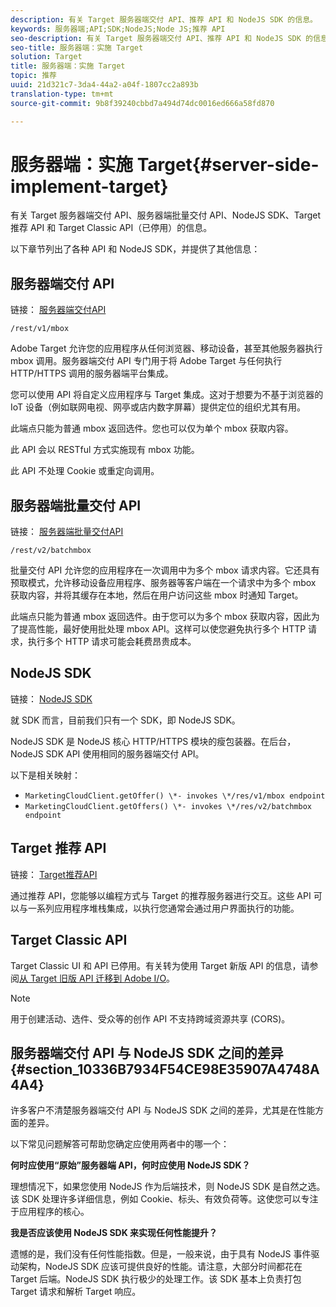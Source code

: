 ```yaml
---
description: 有关 Target 服务器端交付 API、推荐 API 和 NodeJS SDK 的信息。
keywords: 服务器端;API;SDK;NodeJS;Node JS;推荐 API
seo-description: 有关 Target 服务器端交付 API、推荐 API 和 NodeJS SDK 的信息。
seo-title: 服务器端：实施 Target
solution: Target
title: 服务器端：实施 Target
topic: 推荐
uuid: 21d321c7-3da4-44a2-a04f-1807cc2a893b
translation-type: tm+mt
source-git-commit: 9b8f39240cbbd7a494d74dc0016ed666a58fd870

---
```



# 服务器端：实施 Target{#server-side-implement-target}

有关 Target 服务器端交付 API、服务器端批量交付 API、NodeJS SDK、Target 推荐 API 和 Target Classic API（已停用）的信息。

以下章节列出了各种 API 和 NodeJS SDK，并提供了其他信息：

## 服务器端交付 API

链接： [服务器端交付API](https://developers.adobetarget.com/api/#server-side-delivery)

`/rest/v1/mbox`

Adobe Target 允许您的应用程序从任何浏览器、移动设备，甚至其他服务器执行 mbox 调用。服务器端交付 API 专门用于将 Adobe Target 与任何执行 HTTP/HTTPS 调用的服务器端平台集成。

您可以使用 API 将自定义应用程序与 Target 集成。这对于想要为不基于浏览器的 IoT 设备（例如联网电视、网亭或店内数字屏幕）提供定位的组织尤其有用。

此端点只能为普通 mbox 返回选件。您也可以仅为单个 mbox 获取内容。

此 API 会以 RESTful 方式实施现有 mbox 功能。

此 API 不处理 Cookie 或重定向调用。

## 服务器端批量交付 API

链接： [服务器端批量交付API](https://developers.adobetarget.com/api/#server-side-batch-delivery)

`/rest/v2/batchmbox`

批量交付 API 允许您的应用程序在一次调用中为多个 mbox 请求内容。它还具有预取模式，允许移动设备应用程序、服务器等客户端在一个请求中为多个 mbox 获取内容，并将其缓存在本地，然后在用户访问这些 mbox 时通知 Target。

此端点只能为普通 mbox 返回选件。由于您可以为多个 mbox 获取内容，因此为了提高性能，最好使用批处理 mbox API。这样可以使您避免执行多个 HTTP 请求，执行多个 HTTP 请求可能会耗费昂贵成本。

## NodeJS SDK

链接： [NodeJS SDK](https://www.npmjs.com/package/@adobe/target-node-client)

就 SDK 而言，目前我们只有一个 SDK，即 NodeJS SDK。

NodeJS SDK 是 NodeJS 核心 HTTP/HTTPS 模块的瘦包装器。在后台，NodeJS SDK API 使用相同的服务器端交付 API。

以下是相关映射：

* `MarketingCloudClient.getOffer() \*- invokes \*/res/v1/mbox endpoint`
* `MarketingCloudClient.getOffers() \*- invokes \*/res/v2/batchmbox endpoint`

## Target 推荐 API

链接： [Target推荐API](https://developers.adobetarget.com/api/recommendations)

通过推荐 API，您能够以编程方式与 Target 的推荐服务器进行交互。这些 API 可以与一系列应用程序堆栈集成，以执行您通常会通过用户界面执行的功能。

## Target Classic API

Target Classic UI 和 API 已停用。有关转为使用 Target 新版 API 的信息，请参阅[从 Target 旧版 API 迁移到 Adobe I/O](../../c-implementing-target/c-api-and-sdk-overview/target-api-documentation.md#concept_3A31E26C8FAF49598152ACFE088BD4D2)。

>[!NOTE]
>用于创建活动、选件、受众等的创作 API 不支持跨域资源共享 (CORS)。

## 服务器端交付 API 与 NodeJS SDK 之间的差异 {#section_10336B7934F54CE98E35907A4748A4A4}

许多客户不清楚服务器端交付 API 与 NodeJS SDK 之间的差异，尤其是在性能方面的差异。

以下常见问题解答可帮助您确定应使用两者中的哪一个：

**何时应使用“原始”服务器端 API，何时应使用 NodeJS SDK？**

理想情况下，如果您使用 NodeJS 作为后端技术，则 NodeJS SDK 是自然之选。该 SDK 处理许多详细信息，例如 Cookie、标头、有效负荷等。这使您可以专注于应用程序的核心。

**我是否应该使用 NodeJS SDK 来实现任何性能提升？**

遗憾的是，我们没有任何性能指数。但是，一般来说，由于具有 NodeJS 事件驱动架构，NodeJS SDK 应该可提供良好的性能。请注意，大部分时间都花在 Target 后端。NodeJS SDK 执行极少的处理工作。该 SDK 基本上负责打包 Target 请求和解析 Target 响应。
